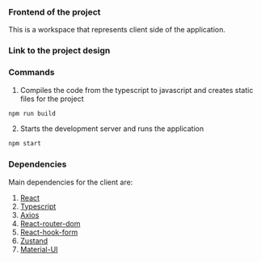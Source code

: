 ### Frontend of the project

This is a workspace that represents client side of the application. 

### Link to the project design



### Commands

1. Compiles the code from the typescript to javascript and creates static files for the project
``` bash
npm run build
```
2. Starts the development server and runs the application
``` bash
npm start
```

### Dependencies

Main dependencies for the client are:
1. [React](https://react.dev/reference/react)
2. [Typescript](https://www.typescriptlang.org/docs/)
3. [Axios](https://axios-http.com/docs/intro)
4. [React-router-dom](https://reactrouter.com/en/main)
5. [React-hook-form](https://react-hook-form.com/)
6. [Zustand](https://zustand-demo.pmnd.rs/)
7. [Material-UI](https://mui.com/material-ui/getting-started/)